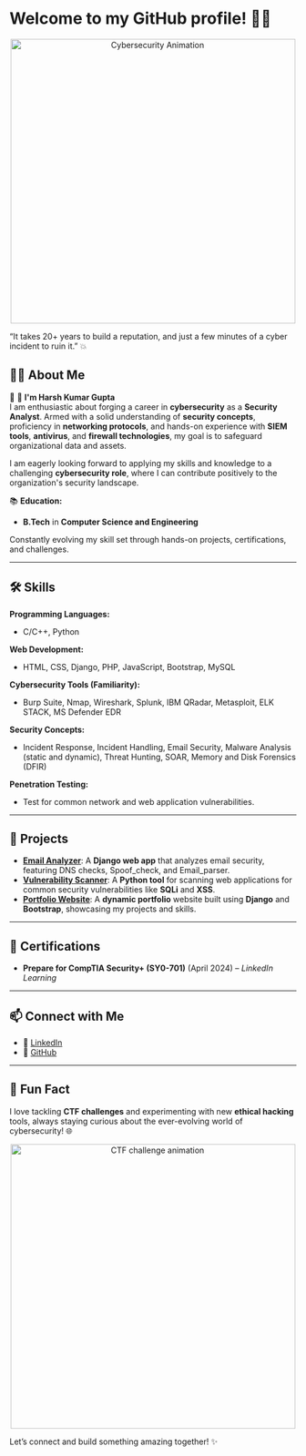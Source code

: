 # Welcome to my GitHub profile! 👨‍💻
<p align="center">
  <img src="https://i.giphy.com/media/v1.Y2lkPTc5MGI3NjExM2FnYmc3Nm16aXhkM2dvcGl2dzhjbnR1eW11Y2h6d2s0emo1cTkyYSZlcD12MV9pbnRlcm5hbF9naWZfYnlfaWQmY3Q9Zw/BemKqR9RDK4V2/giphy.gif" alt="Cybersecurity Animation" width="500"/>
</p>
  
“It takes 20+ years to build a reputation, and just a few minutes of a cyber incident to ruin it.” 💥

## 👨‍💻 About Me  
🚀 👋 **I'm Harsh Kumar Gupta**  
I am enthusiastic about forging a career in **cybersecurity** as a **Security Analyst**. Armed with a solid understanding of **security concepts**, proficiency in **networking protocols**, and hands-on experience with **SIEM tools**, **antivirus**, and **firewall technologies**, my goal is to safeguard organizational data and assets.

I am eagerly looking forward to applying my skills and knowledge to a challenging **cybersecurity role**, where I can contribute positively to the organization's security landscape.

📚 **Education:**  
- **B.Tech** in **Computer Science and Engineering**

Constantly evolving my skill set through hands-on projects, certifications, and challenges.

---

## 🛠️ Skills  
**Programming Languages:**  
- C/C++, Python  

**Web Development:**  
- HTML, CSS, Django, PHP, JavaScript, Bootstrap, MySQL  

**Cybersecurity Tools (Familiarity):**  
- Burp Suite, Nmap, Wireshark, Splunk, IBM QRadar, Metasploit, ELK STACK, MS Defender EDR  

**Security Concepts:**  
- Incident Response, Incident Handling, Email Security, Malware Analysis (static and dynamic), Threat Hunting, SOAR, Memory and Disk Forensics (DFIR)  

**Penetration Testing:**  
- Test for common network and web application vulnerabilities.

---

## 🌟 Projects  
- [**Email Analyzer**](https://github.com/myselfharsh7/email-analyzer): A **Django web app** that analyzes email security, featuring DNS checks, Spoof_check, and Email_parser.  
- [**Vulnerability Scanner**](https://github.com/myselfharsh7/vulnerability-scanner): A **Python tool** for scanning web applications for common security vulnerabilities like **SQLi** and **XSS**.  
- [**Portfolio Website**](https://github.com/myselfharsh7/portfolio): A **dynamic portfolio** website built using **Django** and **Bootstrap**, showcasing my projects and skills.

---

## 📜 Certifications  
- **Prepare for CompTIA Security+ (SY0-701)** (April 2024) – *LinkedIn Learning*

---

## 📫 Connect with Me  
- 💼 [LinkedIn](https://www.linkedin.com/in/harsh-kumar-gupta-4a624318b/)  
- 🔗 [GitHub](https://github.com/myselfharsh7)  

---

## 🚀 Fun Fact  
I love tackling **CTF challenges** and experimenting with new **ethical hacking** tools, always staying curious about the ever-evolving world of cybersecurity! 🌐

<p align="center">
  <img src="https://media.giphy.com/media/3o7bvl9Fz8KTbA9fBq/giphy.gif" alt="CTF challenge animation" width="500"/>
</p>

Let’s connect and build something amazing together! ✨
